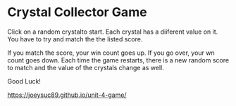 # Crystal Collector Game

Click on a random crystalto start. Each crystal has a diiferent value on it. You have to try and match the the listed score. 

If you match the score, your win count goes up. If you go over, your wn count goes down. 
Each time the game restarts, there is a new random score to match and the value of the crystals change as well.

Good Luck!

https://joeysuc89.github.io/unit-4-game/
